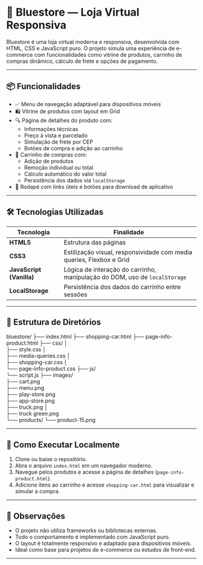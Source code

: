 # 🛒 Bluestore — Loja Virtual Responsiva

Bluestore é uma loja virtual moderna e responsiva, desenvolvida com HTML, CSS e JavaScript puro. O projeto simula uma experiência de e-commerce com funcionalidades como vitrine de produtos, carrinho de compras dinâmico, cálculo de frete e opções de pagamento.

---

## 📦 Funcionalidades

- ✅ Menu de navegação adaptável para dispositivos móveis
- 🛍️ Vitrine de produtos com layout em Grid
- 🔍 Página de detalhes do produto com:
  - Informações técnicas
  - Preço à vista e parcelado
  - Simulação de frete por CEP
  - Botões de compra e adição ao carrinho
- 🛒 Carrinho de compras com:
  - Adição de produtos
  - Remoção individual ou total
  - Cálculo automático do valor total
  - Persistência dos dados via `localStorage`
- 📱 Rodapé com links úteis e botões para download de aplicativo

---

## 🛠️ Tecnologias Utilizadas

| Tecnologia | Finalidade |
|------------|------------|
| **HTML5** | Estrutura das páginas |
| **CSS3** | Estilização visual, responsividade com media queries, Flexbox e Grid |
| **JavaScript (Vanilla)** | Lógica de interação do carrinho, manipulação do DOM, uso de `localStorage` |
| **LocalStorage** | Persistência dos dados do carrinho entre sessões |

---

## 📁 Estrutura de Diretórios
bluestore/ 
├── index.html 
├── shopping-car.html 
├── page-info-product.html 
├── css/ │  
     ├── style.css │  
     ├── media-queries.css │   
     ├── shopping-car.css │   
     └── page-info-product.css 
├── js/    
    └── script.js 
├── images/    
    ├── cart.png    
    ├── menu.png   
    ├── play-store.png   
    ├── app-store.png  
    ├── truck.png │   
    ├── truck green.png    
    └── products/ 
           └── product-15.png
           
---

## 🚀 Como Executar Localmente

1. Clone ou baixe o repositório.
2. Abra o arquivo `index.html` em um navegador moderno.
3. Navegue pelos produtos e acesse a página de detalhes (`page-info-product.html`).
4. Adicione itens ao carrinho e acesse `shopping-car.html` para visualizar e simular a compra.

---

## 📌 Observações

- O projeto não utiliza frameworks ou bibliotecas externas.
- Todo o comportamento é implementado com JavaScript puro.
- O layout é totalmente responsivo e adaptado para dispositivos móveis.
- Ideal como base para projetos de e-commerce ou estudos de front-end.

---
